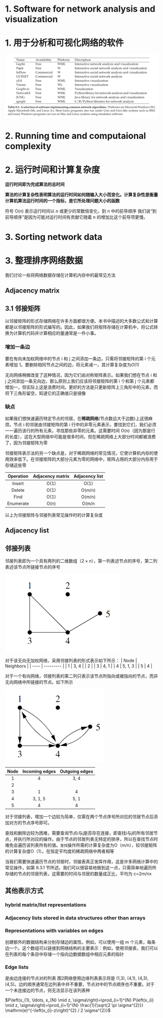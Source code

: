 # 1. Software for network analysis and visualization
# 1. 用于分析和可视化网络的软件

![pic](/Chapter8\C8pic\01.png)

# 2. Running time and computaional complexity
# 2. 运行时间和计算复杂度

**运行时间即为完成算法的总时间**

**算法的计算复杂性表明算法的运行时间如何随输入大小而变化。计算复杂性是衡量计算机算法运行时间的一个指标，是它所处理问题大小的函数**

符号 O(n) 表示运行时间以 n 或更少的常数倍变化，到 n 中的前导顺序 我们说“到前导顺序”是因为可能对运行时间有贡献它随着 n 的增加比这个前导项更慢。

# 3. Sorting network data
# 3. 整理排序网络数据

我们讨论一些将网络数据存储在计算机内存中的最常见方法

## Adjacency matrix
## 3.1 邻接矩阵
以邻接矩阵的形式存储网络在许多方面都很方便。本书中描述的大多数公式和计算都是以邻接矩阵的形式编写的。因此，如果我们将矩阵存储在计算机中，将公式转换为计算机代码并计算相应的量通常是一件小事。

### 增加一条边
要在有向未加权网络中的节点 i 和 j 之间添加一条边，只需将邻接矩阵的第 i 个元素增加 1。要删除相同节点之间的边，将元素减一，其计算复杂度为$O{(1)}$

无向网络稍微改变了这种情况，因为它们由对称矩阵表示。如果我们想在节点 i 和 j 之间添加一条无向边，那么原则上我们应该将邻接矩阵的第 i 个和第 j 个元素都增加一，但实际上这是浪费时间。更好的方法是只更新矩阵上三角形中的元素，而将下三角形留空，知道它的正确值只是镜像

### 缺点

如果我们想快速遍历特定节点的邻居，在**稀疏网络**(节点数远大于边数)上这很麻烦。节点 i 的邻居由邻接矩阵的第 i 行中的非零元素表示，要找到它们，我们必须一一遍历该行的所有元素，寻找那些非零的元素。这需要时间 O(n)（因为那是行的长度），这在大型网络中可能是很多时间，但在稀疏网络上大部分时间都被浪费了，因为邻接矩阵为零

邻接矩阵表示法的另一个缺点是，对于稀疏网络的常见情况，它使计算机内存的使用效率低下。在邻接矩阵的大部分元素为零的网络中，矩阵占用的大部分内存用于存储这些零

| Operation | Adjacency matrix | Adjacency list |
| :-------: | :--------------: | :------------: |
|  Insert   |       O(1)       |      O(1)      |
|  Delete   |       O(1)       |     O(m/n)     |
|   Find    |       O(1)       |     O(m/n)     |
| Enumerate |       O(n)       |     O(m/n      |

 以上为邻接矩阵与邻接列表常见操作时的计算复杂度

## Adjacency list
## 邻接列表
邻接列表即为一个具有两列的二维数组（$2\times n$），第一列表述节点的序号，第二列表述该节点所链接节点的序号

![pic](/Chapter8\C8pic\02.png)

对于该无向无加权网络，采用邻接列表的形式表示如下所示：
| Node | Neighbors |
| ---- | --------- |
| 1    | 3, 4      |
| 2    |
| 3    | 4, 1      |
| 4    | 5, 1, 3   |
| 5    | 4         |
 
对于一个有向网络，邻接列表的第二列只表示该节点所指向或被指向的节点，而非无向网络中所链接的节点。如下所示

![pic](/Chapter8\C8pic\03.png)

| Node  | Incoming edges | Outgoing edges |
| :---: | :------------: | :------------: |
|   1   |       4        |      3, 4      |
|   2   |
|   3   |       1        |       4        |
|   4   |    3, 1, 5     |      5, 1      |
|   5   |       4        |       4        |

对于邻接列表，增加一个边较为简单，仅需在两个节点序号所对应的邻居节点后添加对方的节点序号即可。

查找和删除边较为困难，需要查询节点i与j是否存在连接，即查找i与j的所有邻居节点，并执行所对应的操作。由于节点的邻居列表无特定的排序，所以在查找节点时难免会遍历该列表所有的值。`查找`操作所需的计算复杂度为O（m/n），较邻接矩阵的计算复杂度O（1）。在恒定平均度的稀疏网络中两者相等

当我们需要快速遍历节点的邻居时，邻接表真正发挥作用，这是许多网络计算中的常见操作，如第 8.3.1 节所述。我们可以很容易地做到这一点，只需简单地遍历所存储的节点的邻居列表，这需要的时间与邻居的数量成正比，平均为 c=2m/nx

## 其他表示方式

### hybrid matrix/list representations

### Adjacency lists stored in data structures other than arrays

### Representations with variables on edges
创建额外的数据结构来分别存储边的属性。例如，可以使用一组 m 个元素，每条边一个。这个数组可以链接到网络结构的主要表示：例如，使用邻接表，我们可以在列表的每个条目中存储一个指向边数据数组中相应元素的指针

### Edge lists
是由边连接的节点对的列表
图2网络使用边缘列表表示将是 (1,3), (4,1), (4,3), (4,5)。边的顺序通常在边列表中并不重要，节点对中的节点顺序也不重要。对于一个未连接边的节点，则无法显示在该列表种


$P\left(x_{1}, \ldots, x_{N} \mid z, \sigma\right)=\prod_{i=1}^{N} P\left(x_{i} \mid z, \sigma\right)=\prod_{i=1}^{N} \frac{1}{\sqrt{2 \pi \sigma^{2}}} \mathrm{e}^{-\left(x_{i}-z\right)^{2} / 2 \sigma^{2}}$